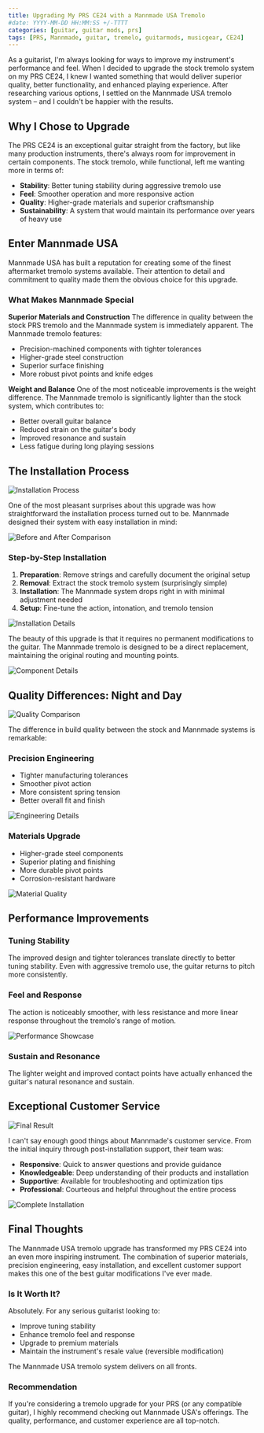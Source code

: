```yaml
---
title: Upgrading My PRS CE24 with a Mannmade USA Tremolo
#date: YYYY-MM-DD HH:MM:SS +/-TTTT
categories: [guitar, guitar mods, prs]
tags: [PRS, Mannmade, guitar, tremelo, guitarmods, musicgear, CE24]     # TAG names should always be lowercase
---
```


As a guitarist, I'm always looking for ways to improve my instrument's performance and feel. When I decided to upgrade the stock tremolo system on my PRS CE24, I knew I wanted something that would deliver superior quality, better functionality, and enhanced playing experience. After researching various options, I settled on the Mannmade USA tremolo system – and I couldn't be happier with the results.

## Why I Chose to Upgrade

The PRS CE24 is an exceptional guitar straight from the factory, but like many production instruments, there's always room for improvement in certain components. The stock tremolo, while functional, left me wanting more in terms of:

- **Stability**: Better tuning stability during aggressive tremolo use
- **Feel**: Smoother operation and more responsive action
- **Quality**: Higher-grade materials and superior craftsmanship
- **Sustainability**: A system that would maintain its performance over years of heavy use

## Enter Mannmade USA

Mannmade USA has built a reputation for creating some of the finest aftermarket tremolo systems available. Their attention to detail and commitment to quality made them the obvious choice for this upgrade.

### What Makes Mannmade Special

**Superior Materials and Construction**
The difference in quality between the stock PRS tremolo and the Mannmade system is immediately apparent. The Mannmade tremolo features:

- Precision-machined components with tighter tolerances
- Higher-grade steel construction
- Superior surface finishing
- More robust pivot points and knife edges

**Weight and Balance**
One of the most noticeable improvements is the weight difference. The Mannmade tremolo is significantly lighter than the stock system, which contributes to:

- Better overall guitar balance
- Reduced strain on the guitar's body
- Improved resonance and sustain
- Less fatigue during long playing sessions

## The Installation Process

![Installation Process](assets/post-content/prs-mannmade/prs-mannmade-usa-tremelo-1.jpeg)

One of the most pleasant surprises about this upgrade was how straightforward the installation process turned out to be. Mannmade designed their system with easy installation in mind:

![Before and After Comparison](assets/post-content/prs-mannmade/prs-mannmade-usa-tremelo-2.jpeg)

### Step-by-Step Installation

1. **Preparation**: Remove strings and carefully document the original setup
2. **Removal**: Extract the stock tremolo system (surprisingly simple)
3. **Installation**: The Mannmade system drops right in with minimal adjustment needed
4. **Setup**: Fine-tune the action, intonation, and tremolo tension

![Installation Details](assets/post-content/prs-mannmade/prs-mannmade-usa-tremelo-3.jpeg)

The beauty of this upgrade is that it requires no permanent modifications to the guitar. The Mannmade tremolo is designed to be a direct replacement, maintaining the original routing and mounting points.

![Component Details](assets/post-content/prs-mannmade/prs-mannmade-usa-tremelo-4.jpeg)

## Quality Differences: Night and Day

![Quality Comparison](assets/post-content/prs-mannmade/prs-mannmade-usa-tremelo-5.jpeg)

The difference in build quality between the stock and Mannmade systems is remarkable:

### Precision Engineering

- Tighter manufacturing tolerances
- Smoother pivot action
- More consistent spring tension
- Better overall fit and finish

![Engineering Details](assets/post-content/prs-mannmade/prs-mannmade-usa-tremelo-6.jpeg)

### Materials Upgrade

- Higher-grade steel components
- Superior plating and finishing
- More durable pivot points
- Corrosion-resistant hardware

![Material Quality](assets/post-content/prs-mannmade/prs-mannmade-usa-tremelo-7.jpeg)

## Performance Improvements

### Tuning Stability

The improved design and tighter tolerances translate directly to better tuning stability. Even with aggressive tremolo use, the guitar returns to pitch more consistently.

### Feel and Response

The action is noticeably smoother, with less resistance and more linear response throughout the tremolo's range of motion.

![Performance Showcase](assets/post-content/prs-mannmade/prs-mannmade-usa-tremelo-8.jpeg)

### Sustain and Resonance

The lighter weight and improved contact points have actually enhanced the guitar's natural resonance and sustain.

## Exceptional Customer Service

![Final Result](assets/post-content/prs-mannmade/prs-mannmade-usa-tremelo-9.jpeg)

I can't say enough good things about Mannmade's customer service. From the initial inquiry through post-installation support, their team was:

- **Responsive**: Quick to answer questions and provide guidance
- **Knowledgeable**: Deep understanding of their products and installation
- **Supportive**: Available for troubleshooting and optimization tips
- **Professional**: Courteous and helpful throughout the entire process

![Complete Installation](assets/post-content/prs-mannmade/prs-mannmade-usa-tremelo-10.jpeg)

## Final Thoughts

The Mannmade USA tremolo upgrade has transformed my PRS CE24 into an even more inspiring instrument. The combination of superior materials, precision engineering, easy installation, and excellent customer support makes this one of the best guitar modifications I've ever made.

### Is It Worth It?

Absolutely. For any serious guitarist looking to:

- Improve tuning stability
- Enhance tremolo feel and response
- Upgrade to premium materials
- Maintain the instrument's resale value (reversible modification)

The Mannmade USA tremolo system delivers on all fronts.

### Recommendation

If you're considering a tremolo upgrade for your PRS (or any compatible guitar), I highly recommend checking out Mannmade USA's offerings. The quality, performance, and customer experience are all top-notch.
